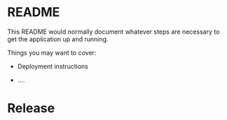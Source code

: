 # README

This README would normally document whatever steps are necessary to get the
application up and running.

Things you may want to cover:

* Deployment instructions

* ....

# Release